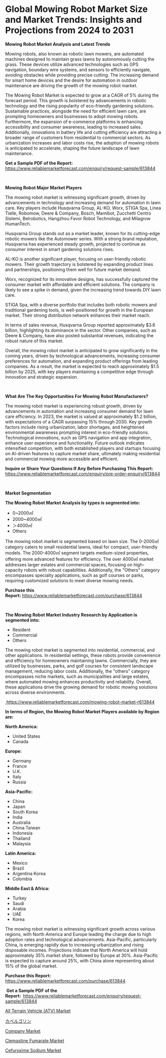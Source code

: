 <p><h1>Global Mowing Robot Market Size and Market Trends: Insights and Projections from 2024 to 2031</h1></p><p><strong>Mowing Robot Market Analysis and Latest Trends</strong></p>
<p><p>Mowing robots, also known as robotic lawn mowers, are automated machines designed to maintain grass lawns by autonomously cutting the grass. These devices utilize advanced technologies such as GPS navigation, boundary wire systems, and sensors to efficiently navigate, avoiding obstacles while providing precise cutting. The increasing demand for smart home devices and the desire for automation in outdoor maintenance are driving the growth of the mowing robot market.</p><p>The Mowing Robot Market is expected to grow at a CAGR of 5% during the forecast period. This growth is bolstered by advancements in robotic technology and the rising popularity of eco-friendly gardening solutions. Sustainable practices, alongside the need for efficient lawn care, are prompting homeowners and businesses to adopt mowing robots. Furthermore, the expansion of e-commerce platforms is enhancing accessibility and consumer awareness, leading to increased sales. Additionally, innovations in battery life and cutting efficiency are attracting a broader range of customers from residential to commercial sectors. As urbanization increases and labor costs rise, the adoption of mowing robots is anticipated to accelerate, shaping the future landscape of lawn maintenance.</p></p>
<p><strong>Get a Sample PDF of the Report:&nbsp;</strong> <a href="https://www.reliablemarketforecast.com/enquiry/request-sample/613844?utm_campaign=1082&utm_medium=2&utm_source=Github&utm_content=ia&utm_term=11122024&utm_id=mowing-robot">https://www.reliablemarketforecast.com/enquiry/request-sample/613844</a></p>
<p>&nbsp;</p>
<p><strong>Mowing Robot Major Market Players</strong></p>
<p><p>The mowing robot market is witnessing significant growth, driven by advancements in technology and increasing demand for automation in lawn care. Key players include Husqvarna Group, AL-KO, Worx, STIGA Spa, Linea Tielle, Robomow, Deere & Company, Bosch, Mamibot, Zucchetti Centro Sistemi, Belrobotics, Hangzhou Favor Robot Technology, and Milagrow HumanTech.</p><p>Husqvarna Group stands out as a market leader, known for its cutting-edge robotic mowers like the Automower series. With a strong brand reputation, Husqvarna has experienced steady growth, projected to continue as consumer interest in smart gardening solutions rises.</p><p>AL-KO is another significant player, focusing on user-friendly robotic mowers. Their growth trajectory is bolstered by expanding product lines and partnerships, positioning them well for future market demand.</p><p>Worx, recognized for its innovative designs, has successfully captured the consumer market with affordable and efficient solutions. The company is likely to see a spike in demand, given the increasing trend towards DIY lawn care.</p><p>STIGA Spa, with a diverse portfolio that includes both robotic mowers and traditional gardening tools, is well-positioned for growth in the European market. Their strong distribution network enhances their market reach.</p><p>In terms of sales revenue, Husqvarna Group reported approximately $3.6 billion, highlighting its dominance in the sector. Other companies, such as Deere & Company, have also posted substantial revenues, indicating the robust nature of this market.</p><p>Overall, the mowing robot market is anticipated to grow significantly in the coming years, driven by technological advancements, increasing consumer preferences for automation, and expanding product offerings from leading companies. As a result, the market is expected to reach approximately $1.5 billion by 2025, with key players maintaining a competitive edge through innovation and strategic expansion.</p></p>
<p>&nbsp;</p>
<p><strong>What Are The Key Opportunities For Mowing Robot Manufacturers?</strong></p>
<p><p>The mowing robot market is experiencing robust growth, driven by advancements in automation and increasing consumer demand for lawn care efficiency. In 2023, the market is valued at approximately $1.2 billion, with expectations of a CAGR surpassing 15% through 2030. Key growth factors include rising urbanization, labor shortages, and heightened environmental awareness prompting interest in eco-friendly solutions. Technological innovations, such as GPS navigation and app integration, enhance user experience and functionality. Future outlook indicates intensified competition, with both established players and startups focusing on AI-driven features to capture market share, ultimately making residential and commercial mowing more accessible and efficient.</p></p>
<p><strong>Inquire or Share Your Questions If Any Before Purchasing This Report:</strong> <a href="https://www.reliablemarketforecast.com/enquiry/pre-order-enquiry/613844?utm_campaign=1082&utm_medium=2&utm_source=Github&utm_content=ia&utm_term=11122024&utm_id=mowing-robot">https://www.reliablemarketforecast.com/enquiry/pre-order-enquiry/613844</a></p>
<p>&nbsp;</p>
<p><strong>Market Segmentation</strong></p>
<p><strong>The Mowing Robot Market Analysis by types is segmented into:</strong></p>
<p><ul><li>0~2000㎡</li><li>2000~4000㎡</li><li>＞4000㎡</li><li>Others</li></ul></p>
<p><p>The mowing robot market is segmented based on lawn size. The 0-2000㎡ category caters to small residential lawns, ideal for compact, user-friendly models. The 2000-4000㎡ segment targets medium-sized properties, offering more advanced features for efficiency. The over 4000㎡ market addresses larger estates and commercial spaces, focusing on high-capacity robots with robust capabilities. Additionally, the "Others" category encompasses specialty applications, such as golf courses or parks, requiring customized solutions to meet diverse mowing needs.</p></p>
<p><strong>Purchase this Report:&nbsp;</strong><a href="https://www.reliablemarketforecast.com/purchase/613844?utm_campaign=1082&utm_medium=2&utm_source=Github&utm_content=ia&utm_term=11122024&utm_id=mowing-robot">https://www.reliablemarketforecast.com/purchase/613844</a></p>
<p>&nbsp;</p>
<p><strong>The Mowing Robot Market Industry Research by Application is segmented into:</strong></p>
<p><ul><li>Resident</li><li>Commercial</li><li>Others</li></ul></p>
<p><p>The mowing robot market is segmented into residential, commercial, and other applications. In residential settings, these robots provide convenience and efficiency for homeowners maintaining lawns. Commercially, they are utilized by businesses, parks, and golf courses for consistent landscape management, reducing labor costs. Additionally, the "others" category encompasses niche markets, such as municipalities and large estates, where automated mowing enhances productivity and reliability. Overall, these applications drive the growing demand for robotic mowing solutions across diverse environments.</p></p>
<p><a href="https://www.reliablemarketforecast.com/mowing-robot-market-r613844?utm_campaign=1082&utm_medium=2&utm_source=Github&utm_content=ia&utm_term=11122024&utm_id=mowing-robot">&nbsp;https://www.reliablemarketforecast.com/mowing-robot-market-r613844</a></p>
<p><strong>In terms of Region, the Mowing Robot Market Players available by Region are:</strong></p>
<p>
    <p> <strong> North America: </strong>
        <ul>
            <li>United States</li>
            <li>Canada</li>
        </ul>
        </p> 
    <p> <strong> Europe: </strong>
        <ul>
            <li>Germany</li>
            <li>France</li>
            <li>U.K.</li>
            <li>Italy</li>
            <li>Russia</li>
        </ul>
        </p> 
    <p> <strong> Asia-Pacific: </strong>
        <ul>
            <li>China</li>
            <li>Japan</li>
            <li>South Korea</li>
            <li>India</li>
            <li>Australia</li>
            <li>China Taiwan</li>
            <li>Indonesia</li>
            <li>Thailand</li>
            <li>Malaysia</li>
        </ul>
        </p> 
    <p> <strong> Latin America: </strong>
        <ul>
            <li>Mexico</li>
            <li>Brazil</li>
            <li>Argentina Korea</li>
            <li>Colombia</li>
        </ul>
        </p> 
    <p> <strong> Middle East & Africa: </strong>
        <ul>
            <li>Turkey</li>
            <li>Saudi</li>
            <li>Arabia</li>
            <li>UAE</li>
            <li>Korea</li>
        </ul>
    </p>
    </p>
<p><p>The mowing robot market is witnessing significant growth across various regions, with North America and Europe leading the charge due to high adoption rates and technological advancements. Asia-Pacific, particularly China, is emerging rapidly due to increasing urbanization and rising disposable incomes. Projections indicate that North America will hold approximately 35% market share, followed by Europe at 30%. Asia-Pacific is expected to capture around 25%, with China alone representing about 15% of the global market.</p></p>
<p><strong>Purchase this Report: </strong><a href="https://www.reliablemarketforecast.com/purchase/613844?utm_campaign=1082&utm_medium=2&utm_source=Github&utm_content=ia&utm_term=11122024&utm_id=mowing-robot">https://www.reliablemarketforecast.com/purchase/613844</a></p>
<p>&nbsp;<strong>Get a Sample PDF of the Report:&nbsp;&nbsp;</strong><a href="https://www.reliablemarketforecast.com/enquiry/request-sample/613844?utm_campaign=1082&utm_medium=2&utm_source=Github&utm_content=ia&utm_term=11122024&utm_id=mowing-robot">https://www.reliablemarketforecast.com/enquiry/request-sample/613844</a></p>
<p><strong></strong></p>
<p><p><a href="https://github.com/NorbertYates/Market-Research-Report-List-7/blob/main/all-terrain-vehicle-atv-market.md?utm_campaign=1082&utm_medium=2&utm_source=Github&utm_content=ia&utm_term=11122024&utm_id=mowing-robot">All Terrain Vehicle (ATV) Market</a></p><p><a href="https://github.com/lababdou/Market-Research-Report-List-6/blob/main/176276227436.md?utm_campaign=1082&utm_medium=2&utm_source=Github&utm_content=ia&utm_term=11122024&utm_id=mowing-robot">カベルゴリン</a></p><p><a href="https://www.linkedin.com/pulse/c-hannibex-sqmmf?utm_campaign=1082&utm_medium=2&utm_source=Github&utm_content=ia&utm_term=11122024&utm_id=mowing-robot">Company Market</a></p><p><a href="https://www.linkedin.com/pulse/latest-trends-applications-growth-forecast-global-clemastine-3jikf?utm_campaign=1082&utm_medium=2&utm_source=Github&utm_content=ia&utm_term=11122024&utm_id=mowing-robot">Clemastine Fumarate Market</a></p><p><a href="https://www.linkedin.com/pulse/report-impact-latest-trends-cefuroxime-sodium-market-2wd3f?utm_campaign=1082&utm_medium=2&utm_source=Github&utm_content=ia&utm_term=11122024&utm_id=mowing-robot">Cefuroxime Sodium Market</a></p></p>